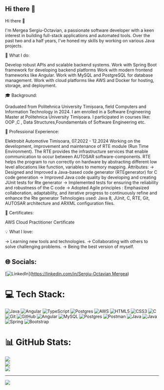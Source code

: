 ## Hi there 👋

Hi there 👋

I'm Mergea Sergiu-Octavian, a passionate software developer with a keen interest in building full-stack applications and automated tools. Over the past two and a half years, I've honed my skills by working on various Java projects.

🌟 What I do:

Develop robust APIs and scalable backend systems.
Work with Spring Boot framework for developing backend platforms
Work with modern frontend frameworks like Angular.
Work with MySQL and PostgreSQL for database management.
Work with cloud platforms like AWS and Docker for hosting, storage, and deployment.

🎓 Background:

Graduated from Politehnica University Timișoara, field Computers and Information Technology in 2024. I am enrolled in a Software Engineering Master at Politehnica University Timișoara.
I participated in courses like: OOP ,C , Data Structures,Foundamentals of Software Engineering etc. 

💼 Professional Experience:

Elektrobit Automotive Timisoara, 07.2022 - 12.2024
Working on the development, improvement and maintenance of RTE module (Run Time Environment). The RTE provides the infrastructure services that enable communication to occur between AUTOSAR software-components.
RTE helps the program to run correctly on hardware by abstracting different low level allocations like function, variables to memory mapping.
Attributes:
-> Designed and Improved a Java-based code generator (RTEgenerator) for C code generation
-> Improved Java code quality by developing and creating JUnit tests for Rte generator
-> Implemented tests for ensuring the reliability and robustness of the C code
-> Adopted Agile principles : Emphasized collaboration, adaptability, and iterative progress to continuously refine and enhance the Rte generator
Tehnologies used: Java 8, JUnit, C, RTE, Git, AUTOSAR architecture and ARXML configuration files.

📜 Certificates:

AWS Cloud Practitioner Certificate

💡 What I love:

-> Learning new tools and technologies.
-> Collaborating with others to solve challenging problems.
-> Being the best version of myself.

## 🌐 Socials:
[![LinkedIn](https://img.shields.io/badge/LinkedIn-%230077B5.svg?logo=linkedin&logoColor=white)]([https://linkedin.com/in/Sergiu-Octavian Mergea](https://www.linkedin.com/in/sergiu-octavian-mergea-044677255/)) 

# 💻 Tech Stack:
![Java](https://img.shields.io/badge/java-%23ED8B00.svg?style=for-the-badge&logo=openjdk&logoColor=white) ![Angular](https://img.shields.io/badge/angular-%23DD0031.svg?style=for-the-badge&logo=angular&logoColor=white) ![TypeScript](https://img.shields.io/badge/typescript-%23007ACC.svg?style=for-the-badge&logo=typescript&logoColor=white) ![Postgres](https://img.shields.io/badge/postgres-%23316192.svg?style=for-the-badge&logo=postgresql&logoColor=white) ![AWS](https://img.shields.io/badge/AWS-%23FF9900.svg?style=for-the-badge&logo=amazon-aws&logoColor=white) ![HTML5](https://img.shields.io/badge/html5-%23E34F26.svg?style=for-the-badge&logo=html5&logoColor=white) ![CSS3](https://img.shields.io/badge/css3-%231572B6.svg?style=for-the-badge&logo=css3&logoColor=white) ![C](https://img.shields.io/badge/c-%2300599C.svg?style=for-the-badge&logo=c&logoColor=white) ![Git](https://img.shields.io/badge/git-%23F05033.svg?style=for-the-badge&logo=git&logoColor=white) ![GitHub](https://img.shields.io/badge/github-%23121011.svg?style=for-the-badge&logo=github&logoColor=white) ![Angular](https://img.shields.io/badge/angular-%23DD0031.svg?style=for-the-badge&logo=angular&logoColor=white) ![MySQL](https://img.shields.io/badge/mysql-4479A1.svg?style=for-the-badge&logo=mysql&logoColor=white) ![Postgres](https://img.shields.io/badge/postgres-%23316192.svg?style=for-the-badge&logo=postgresql&logoColor=white) ![Postman](https://img.shields.io/badge/Postman-FF6C37?style=for-the-badge&logo=postman&logoColor=white) ![Java](https://img.shields.io/badge/java-%23ED8B00.svg?style=for-the-badge&logo=openjdk&logoColor=white) ![Java](https://img.shields.io/badge/java-%23ED8B00.svg?style=for-the-badge&logo=openjdk&logoColor=white) ![Spring](https://img.shields.io/badge/spring-%236DB33F.svg?style=for-the-badge&logo=spring&logoColor=white) ![Bootstrap](https://img.shields.io/badge/bootstrap-%238511FA.svg?style=for-the-badge&logo=bootstrap&logoColor=white)
# 📊 GitHub Stats:
![](https://github-readme-stats.vercel.app/api?username=MergeaSergiu&theme=dark&hide_border=false&include_all_commits=false&count_private=false)<br/>
![](https://github-readme-streak-stats.herokuapp.com/?user=MergeaSergiu&theme=dark&hide_border=false)<br/>
![](https://github-readme-stats.vercel.app/api/top-langs/?username=MergeaSergiu&theme=dark&hide_border=false&include_all_commits=false&count_private=false&layout=compact)

---
[![](https://visitcount.itsvg.in/api?id=MergeaSergiu&icon=0&color=0)](https://visitcount.itsvg.in)

<!-- Proudly created with GPRM ( https://gprm.itsvg.in ) -->
